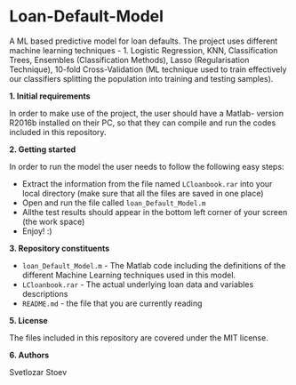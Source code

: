 # Loan-Default-Model
A ML based predictive model for loan defaults. The project uses different machine learning techniques - 1. Logistic Regression, KNN, Classification Trees, Ensembles (Classification Methods), Lasso (Regularisation Technique), 10-fold Cross-Validation (ML technique used to train effectively our classifiers splitting the population into training and testing samples).

**1. Initial requirements**

In order to make use of the project, the user should have a Matlab- version R2016b installed on their PC, so that they can compile and run the codes included in this repository.

**2. Getting started**

In order to run the model the user needs to follow the following easy steps:
- Extract the information from the file named `LCloanbook.rar` into your local directory (make sure that all the files are saved in one place)
- Open and run the file called `loan_Default_Model.m`
- Allthe test results should appear in the bottom left corner of your screen (the work space)
- Enjoy! :)

**3. Repository constituents**

- `loan_Default_Model.m` - The Matlab code including the definitions of the different Machine Learning techniques used in this model.
- `LCloanbook.rar` - The actual underlying loan data and variables descriptions 
- `README.md` - the file that you are currently reading

**5. License**

The files included in this repository are covered under the MIT license.

**6. Authors**

Svetlozar Stoev
